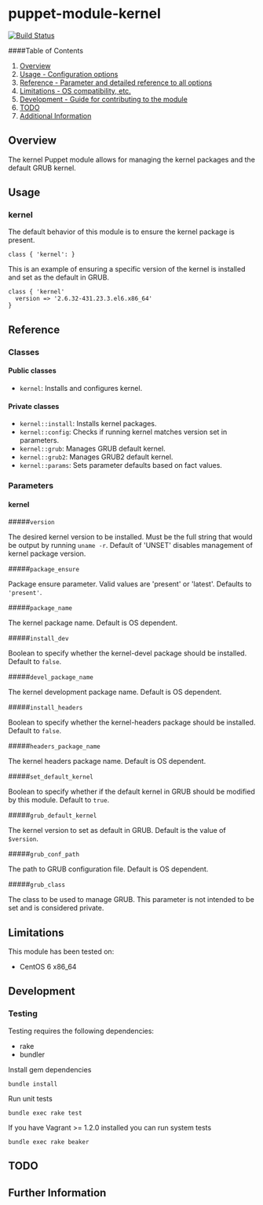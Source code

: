 # puppet-module-kernel

[![Build Status](https://travis-ci.org/treydock/puppet-module-kernel.png)](https://travis-ci.org/treydock/puppet-module-kernel)

####Table of Contents

1. [Overview](#overview)
2. [Usage - Configuration options](#usage)
3. [Reference - Parameter and detailed reference to all options](#reference)
4. [Limitations - OS compatibility, etc.](#limitations)
5. [Development - Guide for contributing to the module](#development)
6. [TODO](#todo)
7. [Additional Information](#additional-information)

## Overview

The kernel Puppet module allows for managing the kernel packages and the default GRUB kernel.

## Usage

### kernel

The default behavior of this module is to ensure the kernel package is present.

    class { 'kernel': }

This is an example of ensuring a specific version of the kernel is installed and set as the default in GRUB.

    class { 'kernel'
      version => '2.6.32-431.23.3.el6.x86_64'
    }

## Reference

### Classes

#### Public classes

* `kernel`: Installs and configures kernel.

#### Private classes

* `kernel::install`: Installs kernel packages.
* `kernel::config`: Checks if running kernel matches version set in parameters.
* `kernel::grub`: Manages GRUB default kernel.
* `kernel::grub2`: Manages GRUB2 default kernel.
* `kernel::params`: Sets parameter defaults based on fact values.

### Parameters

#### kernel

#####`version`

The desired kernel version to be installed.  Must be the full string that would be output by running `uname -r`.  Default of 'UNSET' disables management of kernel package version.

#####`package_ensure`

Package ensure parameter.  Valid values are 'present' or 'latest'. Defaults to `'present'`.

#####`package_name`

The kernel package name.  Default is OS dependent.

#####`install_dev`

Boolean to specify whether the kernel-devel package should be installed.  Default to `false`.

#####`devel_package_name`

The kernel development package name.  Default is OS dependent.

#####`install_headers`

Boolean to specify whether the kernel-headers package should be installed.  Default to `false`.

#####`headers_package_name`

The kernel headers package name.  Default is OS dependent.

#####`set_default_kernel`

Boolean to specify whether if the default kernel in GRUB should be modified by this module.  Default to `true`.

#####`grub_default_kernel`

The kernel version to set as default in GRUB.  Default is the value of `$version`.

#####`grub_conf_path`

The path to GRUB configuration file.  Default is OS dependent.

#####`grub_class`

The class to be used to manage GRUB.  This parameter is not intended to be set and is considered private.

## Limitations

This module has been tested on:

* CentOS 6 x86_64

## Development

### Testing

Testing requires the following dependencies:

* rake
* bundler

Install gem dependencies

    bundle install

Run unit tests

    bundle exec rake test

If you have Vagrant >= 1.2.0 installed you can run system tests

    bundle exec rake beaker

## TODO

## Further Information
